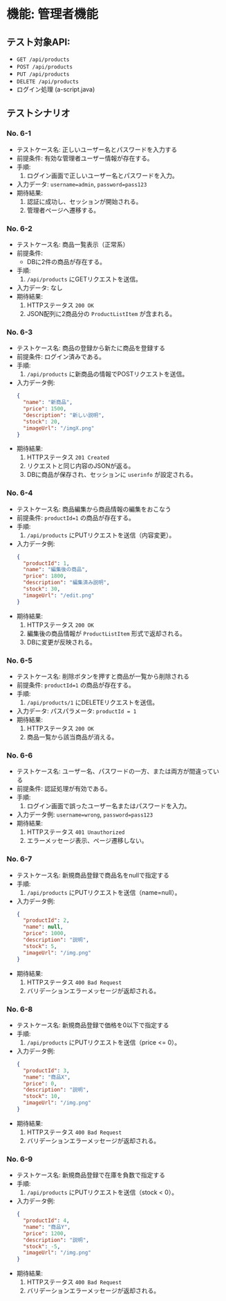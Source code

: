 
# 機能: 管理者機能

## テスト対象API:

- `GET /api/products`
- `POST /api/products`
- `PUT /api/products`
- `DELETE /api/products`
- ログイン処理 (a-script.java)

## テストシナリオ

### No. 6-1

- テストケース名: 正しいユーザー名とパスワードを入力する
- 前提条件: 有効な管理者ユーザー情報が存在する。
- 手順:
  1. ログイン画面で正しいユーザー名とパスワードを入力。
- 入力データ: `username=admin`, `password=pass123`
- 期待結果:
  1. 認証に成功し、セッションが開始される。
  2. 管理者ページへ遷移する。

### No. 6-2

- テストケース名: 商品一覧表示（正常系）
- 前提条件:
  - DBに2件の商品が存在する。
- 手順:
  1. `/api/products` にGETリクエストを送信。
- 入力データ: なし
- 期待結果:
  1. HTTPステータス `200 OK`
  2. JSON配列に2商品分の `ProductListItem` が含まれる。

### No. 6-3

- テストケース名: 商品の登録から新たに商品を登録する
- 前提条件: ログイン済みである。
- 手順:
  1. `/api/products` に新商品の情報でPOSTリクエストを送信。
- 入力データ例:
  ```json
  {
    "name": "新商品",
    "price": 1500,
    "description": "新しい説明",
    "stock": 20,
    "imageUrl": "/imgX.png"
  }
  ```
- 期待結果:
  1. HTTPステータス `201 Created`
  2. リクエストと同じ内容のJSONが返る。
  3. DBに商品が保存され、セッションに `userinfo` が設定される。

### No. 6-4

- テストケース名: 商品編集から商品情報の編集をおこなう
- 前提条件: `productId=1` の商品が存在する。
- 手順:
  1. `/api/products` にPUTリクエストを送信（内容変更）。
- 入力データ例:
  ```json
  {
    "productId": 1,
    "name": "編集後の商品",
    "price": 1800,
    "description": "編集済み説明",
    "stock": 30,
    "imageUrl": "/edit.png"
  }
  ```
- 期待結果:
  1. HTTPステータス `200 OK`
  2. 編集後の商品情報が `ProductListItem` 形式で返却される。
  3. DBに変更が反映される。

### No. 6-5

- テストケース名: 削除ボタンを押すと商品が一覧から削除される
- 前提条件: `productId=1` の商品が存在する。
- 手順:
  1. `/api/products/1` にDELETEリクエストを送信。
- 入力データ: パスパラメータ: `productId = 1`
- 期待結果:
  1. HTTPステータス `200 OK`
  2. 商品一覧から該当商品が消える。

### No. 6-6

- テストケース名: ユーザー名、パスワードの一方、または両方が間違っている
- 前提条件: 認証処理が有効である。
- 手順:
  1. ログイン画面で誤ったユーザー名またはパスワードを入力。
- 入力データ例: `username=wrong`, `password=pass123`
- 期待結果:
  1. HTTPステータス `401 Unauthorized`
  2. エラーメッセージ表示、ページ遷移しない。

### No. 6-7

- テストケース名: 新規商品登録で商品名をnullで指定する
- 手順:
  1. `/api/products` にPUTリクエストを送信（name=null）。
- 入力データ例:
  ```json
  {
    "productId": 2,
    "name": null,
    "price": 1000,
    "description": "説明",
    "stock": 5,
    "imageUrl": "/img.png"
  }
  ```
- 期待結果:
  1. HTTPステータス `400 Bad Request`
  2. バリデーションエラーメッセージが返却される。

### No. 6-8

- テストケース名: 新規商品登録で価格を0以下で指定する
- 手順:
  1. `/api/products` にPUTリクエストを送信（price <= 0）。
- 入力データ例:
  ```json
  {
    "productId": 3,
    "name": "商品X",
    "price": 0,
    "description": "説明",
    "stock": 10,
    "imageUrl": "/img.png"
  }
  ```
- 期待結果:
  1. HTTPステータス `400 Bad Request`
  2. バリデーションエラーメッセージが返却される。

### No. 6-9

- テストケース名: 新規商品登録で在庫を負数で指定する
- 手順:
  1. `/api/products` にPUTリクエストを送信（stock < 0）。
- 入力データ例:
  ```json
  {
    "productId": 4,
    "name": "商品Y",
    "price": 1200,
    "description": "説明",
    "stock": -5,
    "imageUrl": "/img.png"
  }
  ```
- 期待結果:
  1. HTTPステータス `400 Bad Request`
  2. バリデーションエラーメッセージが返却される。
